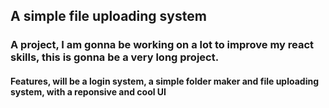 ## A simple file uploading system

### A project, I am gonna be working on a lot to improve my react skills, this is gonna be a very long project.

#### Features, will be a login system, a simple folder maker and file uploading system, with a reponsive and cool UI
